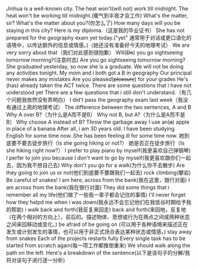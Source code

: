 Jinhua is a well-known city.
The heat won't(will not) work till midnight.
The heat won't be working till midnight.(暖气到半夜才会工作)
What's the matter, sir?
What's the matter about you?(你怎么了)
How many days will you be staying in this city?
Here is my diploma.（这是我的毕业证书）
She has not prepared for the geography exam yet today.("yet" 通常用于对话或更口语化的语境中，以传达额外的信息或情感。)（她还没有准备好今天的地理考试）
We are very sorry about that（我们对此感到很抱歉）
Will(~~Do~~) you go sightseeing tomorrow morning?(注意时态)
Are you go sightseeing tomorrow morning?
She graduated yesterday, so now she is a graduate.
We will not be doing any activities tonight.
My mom and i both got a B in geography
Our principal never makes any mistakes
Are you pleased(~~pleasure~~) for your grades
He's (has) already taken the ACT twice.
There are some questions that i have not understood yet
There are a few questions that i still don't understand.（有几个问题我依然没有弄明白）
I did't pass the geography exam last week（我没有通过上周的地理考试）
The difference between the two sentences, A and B
Why A over B?（为什么是A而不是B）
Why not B, but A?（为什么是A而不是B）
Why choose A instead of B?
Throw the garbage away
I use an(~~a~~) apple in place of a banana
After all, i am 30 years old.
I have been studying English for some time now.
She has been feeling ill for some time now.
她到底要不要去徒步旅行（Is she going hiking or not?）
她是否正在徒步旅行（Is she hiking right now?）
I prefer to play piano by myself(我更喜欢自己弹钢琴)
I perfer to join you because I don't want to go by myself(我更喜欢跟你们一起去，因为我不想自己去)
Why don't you go for a walk(为什么你不去散步)
Are they going to join us or not(他们到底要不要跟我们一起去)
rock climbing(攀岩)
Be careful of snakes!
I am here, across from the bank(我在这里，银行对面)
I am across from the bank(我在银行对面)
They did some things that i remember all my life(他们做了一些我一辈子都会记住的事情)
I'll never forget how they helpd me when i was down(我永远不会忘记他们在我低谷时期给予我的帮助)
i walk back and forth(我反复来回走)
back and forth(来回地，反复地（在两个相对的方向上），前后的。描述物体、思想或行为在两点之间或两种状态之间来回移动或变化。)
be afraid of 
be going on (可以用于各种语境来描述正在发生或计划发生的事情，也可以用于非正式场合表达某种状态或情感。)
stay away from snakes
Each of the projects restarts fully
Every single task has to be started from scratch again(每一项工作都推倒重来)
We should walk along the path on the left.
Here's a breakdown of the sentence(以下是该句子的分解/我将对该句子进行逐一分析)